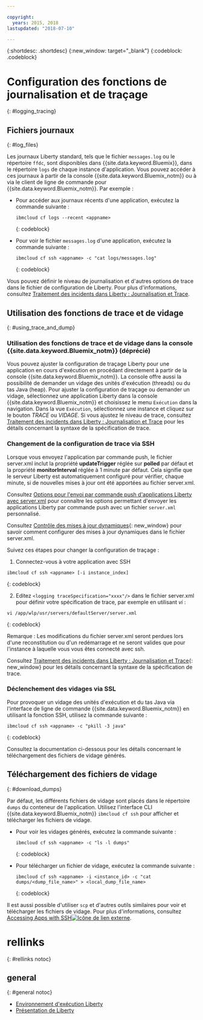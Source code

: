 ```yaml
---

copyright:
  years: 2015, 2018
lastupdated: "2018-07-10"

---
```


{:shortdesc: .shortdesc}
{:new_window: target="_blank"}
{:codeblock: .codeblock}

# Configuration des fonctions de journalisation et de traçage
{: #logging_tracing}

## Fichiers journaux
{: #log_files}

Les journaux Liberty standard, tels que le fichier `messages.log` ou le répertoire `ffdc`, sont disponibles dans {{site.data.keyword.Bluemix}}, dans le répertoire `logs` de chaque instance d'application. Vous pouvez accéder à ces journaux à partir de la console {{site.data.keyword.Bluemix_notm}} ou à via le client de ligne de commande pour {{site.data.keyword.Bluemix_notm}}. Par exemple :

* Pour accéder aux journaux récents d'une application, exécutez la commande suivante :

  ```
  ibmcloud cf logs --recent <appname>
  ```
  {: codeblock}


* Pour voir le fichier `messages.log` d'une application, exécutez la commande suivante :

  ```
  ibmcloud cf ssh <appname> -c "cat logs/messages.log"
  ```
  {: codeblock}

Vous pouvez définir le niveau de journalisation et d'autres options de trace dans le fichier de configuration de Liberty. Pour plus d'informations, consultez [Traitement des incidents dans Liberty : Journalisation et Trace](http://www.ibm.com/support/knowledgecenter/SSEQTP_liberty/com.ibm.websphere.wlp.doc/ae/rwlp_logging.html).

## Utilisation des fonctions de trace et de vidage
{: #using_trace_and_dump}

### Utilisation des fonctions de trace et de vidage dans la console {{site.data.keyword.Bluemix_notm}} (déprécié)

Vous pouvez ajuster la configuration de traçage Liberty pour une application en cours d'exécution en procédant directement à partir de la console {{site.data.keyword.Bluemix_notm}}. La console offre aussi la possibilité de demander un vidage des unités d'exécution (threads) ou du tas Java (heap). Pour ajuster la configuration de traçage ou demander un vidage, sélectionnez une application Liberty dans la console {{site.data.keyword.Bluemix_notm}} et choisissez le menu `Exécution` dans la navigation. Dans la vue `Exécution`, sélectionnez une instance et cliquez sur le bouton *TRACE* ou *VIDAGE*. Si vous ajustez le niveau de trace, consultez [Traitement des incidents dans Liberty : Journalisation et Trace](http://www.ibm.com/support/knowledgecenter/SSEQTP_liberty/com.ibm.websphere.wlp.doc/ae/rwlp_logging.html) pour les détails concernant la syntaxe de la spécification de trace.

### Changement de la configuration de trace via SSH

Lorsque vous envoyez l'application par commande push, le fichier server.xml inclut la propriété **updateTrigger** réglée sur **polled** par défaut et la propriété **monitorInterval** réglée à 1 minute par défaut. Cela signifie que le serveur Liberty est automatiquement configuré pour vérifier, chaque minute, si de nouvelles mises à jour ont été apportées au fichier server.xml.

Consultez [Options pour l'envoi par commande push d'applications Liberty avec server.xml](https://console.ng.bluemix.net/docs/runtimes/liberty/optionsForPushing.html#options_for_pushing) pour connaître les options permettant d'envoyer les applications Liberty par commande push avec un fichier `server.xml` personnalisé.

Consultez [Contrôle des mises à jour dynamiques](https://www.ibm.com/support/knowledgecenter/SSEQTP_liberty/com.ibm.websphere.wlp.doc/ae/twlp_setup_dyn_upd.html){: new_window} pour savoir comment configurer des mises à jour dynamiques dans le fichier server.xml.

Suivez ces étapes pour changer la configuration de traçage :

1. Connectez-vous à votre application avec SSH

  ```
 ibmcloud cf ssh <appname> [-i instance_index]
  ```
  {: codeblock}

2. Editez `<logging traceSpecification="xxxx"/>` dans le fichier server.xml pour définir votre spécification de trace, par exemple en utilisant *vi* :

  ```
vi /app/wlp/usr/servers/defaultServer/server.xml
  ```
  {: codeblock}

Remarque : Les modifications du fichier server.xml seront perdues lors d'une reconstitution ou d'un redémarrage et ne seront valides que pour l'instance à laquelle vous vous êtes connecté avec ssh.

Consultez [Traitement des incidents dans Liberty : Journalisation et Trace](http://www.ibm.com/support/knowledgecenter/SSEQTP_liberty/com.ibm.websphere.wlp.doc/ae/rwlp_logging.html){: new_window} pour les détails concernant la syntaxe de la spécification de trace.

### Déclenchement des vidages via SSL

Pour provoquer un vidage des unités d'exécution et du tas Java via l'interface de ligne de commande {{site.data.keyword.Bluemix_notm}} en utilisant la fonction SSH, utilisez la commande suivante :

  ```
 ibmcloud cf ssh <appname> -c "pkill -3 java"
  ```
  {: codeblock}

Consultez la documentation ci-dessous pour les détails concernant le téléchargement des fichiers de vidage générés.

## Téléchargement des fichiers de vidage
{: #download_dumps}

Par défaut, les différents fichiers de vidage sont placés dans le répertoire `dumps` du conteneur de l'application. Utilisez l'interface CLI {{site.data.keyword.Bluemix_notm}} `ibmcloud cf ssh` pour afficher et télécharger les fichiers de vidage.

* Pour voir les vidages générés, exécutez la commande suivante :

  ```
  ibmcloud cf ssh <appname> -c "ls -l dumps"
  ```
  {: codeblock}

* Pour télécharger un fichier de vidage, exécutez la commande suivante :

  ```
  ibmcloud cf ssh <appname> -i <instance_id> -c "cat dumps/<dump_file_name>" > <local_dump_file_name>
  ```
  {: codeblock}

Il est aussi possible d'utiliser `scp` et d'autres outils similaires pour voir et télécharger les fichiers de vidage. Pour plus d'informations, consultez [Accessing Apps with SSH![Icône de lien externe](../../icons/launch-glyph.svg "Icône de lien externe")](https://docs.cloudfoundry.org/devguide/deploy-apps/ssh-apps.html).

# rellinks
{: #rellinks notoc}
## general
{: #general notoc}
* [Environnement d'exécution Liberty](index.html)
* [Présentation de Liberty](https://www.ibm.com/support/knowledgecenter/SSEQTP_liberty/com.ibm.websphere.wlp.doc/ae/cwlp_about.html)
